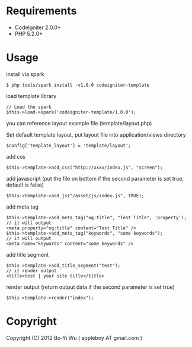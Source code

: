 Requirements
=======================

* CodeIgniter 2.0.0+
* PHP 5.2.0+

Usage
=======================

install via spark

    $ php tools/spark install -v1.0.0 codeigniter-template

load template library

    // Load the spark
    $this->load->spark('codeigniter-template/1.0.0');

you can reference layout example file (template/layout.php)

Set default template layout, put layout file into application/views directory

    $config['template_layout'] = 'template/layout';

add css

    $this->template->add_css("http://xxxx/index.js", "screen");

add javascript (put the file on bottom if the second parameter is set true, default is false)

    $this->template->add_js("/asset/js/index.js", TRUE);

add meta tag

    $this->template->add_meta_tag("og:title", "Test Title", 'property');
    // it will output
    <meta property="og:title" content="Test Title" />
    $this->template->add_meta_tag("keywords", "some keywords");
    // it will output
    <meta name="keywords" content="some keywords" />

add title segment

    $this->template->add_title_segment("test");
    // it render output
    <title>test | your site title</title>

render output (return output data if the second parameter is set true)

    $this->template->render("index");


Copyright
=======================

Copyright (C) 2012 Bo-Yi Wu ( appleboy AT gmail.com )

